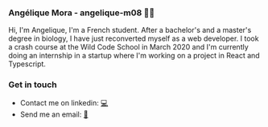 ### Angélique Mora - angelique-m08 👩🏻‍

Hi, I'm Angelique, I'm a French student. After a bachelor's and a master's degree in biology, I have just reconverted myself as a web developer. I took a crash course at the Wild Code School in March 2020 and I'm currently doing an internship in a startup where I'm working on a project in React and Typescript.

### Get in touch
- Contact me on linkedin: <a href="https://www.linkedin.com/in/angeliquemora/">💻</a>
- Send me an email: <a href="mailto:mora.angelique@gmail.com">📧</a>

<!--
**angelique-m08/angelique-m08** is a ✨ _special_ ✨ repository because its `README.md` (this file) appears on your GitHub profile.

Here are some ideas to get you started:

- 🔭 I’m currently working on ...
- 🌱 I’m currently learning ...
- 👯 I’m looking to collaborate on ...
- 🤔 I’m looking for help with ...
- 💬 Ask me about ...
- 📫 How to reach me: ...
- 😄 Pronouns: ...
- ⚡ Fun fact: ...
-->
